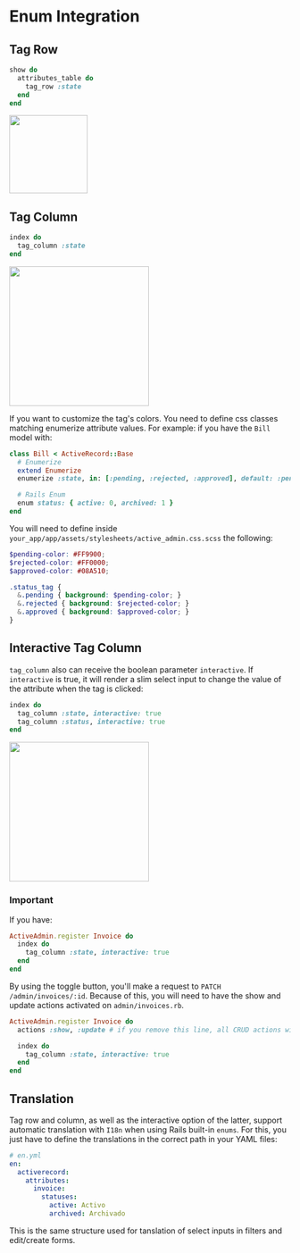 # Enum Integration

## Tag Row

```ruby
show do
  attributes_table do
    tag_row :state
  end
end
```

<img src="./images/enumerize-tag-row.png" height="140" />

## Tag Column

```ruby
index do
  tag_column :state
end
```

<img src="./images/enumerize-tag-column.png" height="250" />

If you want to customize the tag's colors. You need to define css classes matching enumerize attribute values. For example: if you have the `Bill` model with:

```ruby
class Bill < ActiveRecord::Base
  # Enumerize
  extend Enumerize
  enumerize :state, in: [:pending, :rejected, :approved], default: :pending

  # Rails Enum
  enum status: { active: 0, archived: 1 }
end
```

You will need to define inside `your_app/app/assets/stylesheets/active_admin.css.scss` the following:

```scss
$pending-color: #FF9900;
$rejected-color: #FF0000;
$approved-color: #08A510;

.status_tag {
  &.pending { background: $pending-color; }
  &.rejected { background: $rejected-color; }
  &.approved { background: $approved-color; }
}
```

## Interactive Tag Column

`tag_column` also can receive the boolean parameter `interactive`. If `interactive` is true, it will render a slim select input to change the value of the attribute when the tag is clicked:

```ruby
index do
  tag_column :state, interactive: true
  tag_column :status, interactive: true
end
```

<img src="./images/enumerize-interactive-tag-column.gif" height="250" />

### Important

If you have:

```ruby
ActiveAdmin.register Invoice do
  index do
    tag_column :state, interactive: true
  end
end
```

By using the toggle button, you'll make a request to `PATCH /admin/invoices/:id`. Because of this, you will need to have the show and update actions activated on `admin/invoices.rb`.

```ruby
ActiveAdmin.register Invoice do
  actions :show, :update # if you remove this line, all CRUD actions will be enabled. So, don't do something like this: `actions :index` or the interactive feature won't work.

  index do
    tag_column :state, interactive: true
  end
end
```

## Translation

Tag row and column, as well as the interactive option of the latter, support automatic translation with `I18n` when using Rails built-in `enums`. For this, you just have to define the translations in the correct path in your YAML files:

```yaml
# en.yml
en:
  activerecord:
    attributes:
      invoice:
        statuses:
          active: Activo
          archived: Archivado
```

This is the same structure used for tanslation of select inputs in filters and edit/create forms.
